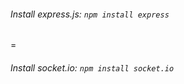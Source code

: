 ###### Install express.js: `npm install express`

=

###### Install socket.io: `npm install socket.io`
